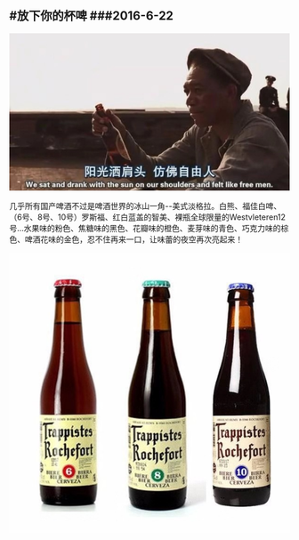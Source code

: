 #放下你的杯啤
###2016-6-22
---
![](images/004.jpg)

几乎所有国产啤酒不过是啤酒世界的冰山一角--美式淡格拉。白熊、福佳白啤、（6号、8号、10号）罗斯福、红白蓝盖的智美、裸瓶全球限量的Westvleteren12号...水果味的粉色、焦糖味的黑色、花瓣味的橙色、麦芽味的青色、巧克力味的棕色、啤酒花味的金色，忍不住再来一口，让味蕾的夜空再次亮起来！

![罗斯福6号、8号、10号](images/003.jpg)